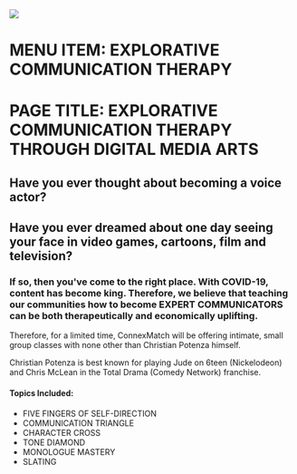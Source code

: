 <html>
<head></head>

<body>
<img src = "https://m.media-amazon.com/images/M/MV5BMTYyNDA4ODgwNl5BMl5BanBnXkFtZTgwNzQ4MTYxNzE@._V1_SY1000_CR0,0,1501,1000_AL_.jpg">
</body>

# MENU ITEM: EXPLORATIVE COMMUNICATION THERAPY
# PAGE TITLE: EXPLORATIVE COMMUNICATION THERAPY THROUGH DIGITAL MEDIA ARTS

## Have you ever thought about becoming a voice actor? 

## Have you ever dreamed about one day seeing your face in video games, cartoons, film and television?

### If so, then you've come to the right place. With COVID-19, content has become king. Therefore, we believe that teaching our communities how to become EXPERT COMMUNICATORS can be both therapeutically and economically uplifting.

Therefore, for a limited time, ConnexMatch will be offering intimate, small group classes with none other than Christian Potenza himself.

Christian Potenza is best known for playing Jude on 6teen (Nickelodeon) and Chris McLean in the Total Drama (Comedy Network) franchise.

#### Topics Included: 
- FIVE FINGERS OF SELF-DIRECTION
- COMMUNICATION TRIANGLE
- CHARACTER CROSS
- TONE DIAMOND
- MONOLOGUE MASTERY
- SLATING

</html>
